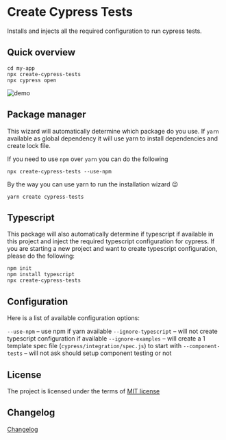 # Create Cypress Tests 

Installs and injects all the required configuration to run cypress tests.

## Quick overview

```
cd my-app
npx create-cypress-tests
npx cypress open
```

![demo](./demo.gif)

## Package manager

This wizard will automatically determine which package do you use. If `yarn` available as global dependency it will use yarn to install dependencies and create lock file. 

If you need to use `npm` over `yarn` you can do the following

```
npx create-cypress-tests --use-npm
```

By the way you can use yarn to run the installation wizard 😉

```
yarn create cypress-tests
```

## Typescript 

This package will also automatically determine if typescript if available in this project and inject the required typescript configuration for cypress. If you are starting a new project and want to create typescript configuration, please do the following:

```
npm init
npm install typescript
npx create-cypress-tests 
```

## Configuration 

Here is a list of available configuration options: 

`--use-npm` – use npm if yarn available
`--ignore-typescript` – will not create typescript configuration if available 
`--ignore-examples` – will create a 1 template spec file (`cypress/integration/spec.js`) to start with
`--component-tests` – will not ask should setup component testing or not

## License

The project is licensed under the terms of [MIT license](../../LICENSE)

## Changelog

[Changelog](./CHANGELOG.md)

